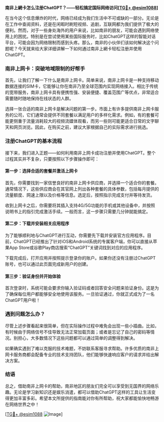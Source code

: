**南非上網卡怎么注册ChatGPT？——轻松搞定国际网络访问[[TG💪+ @esim1088](https://t.me/s/esim1088)]**

在当今这个信息爆炸的时代，网络已经成为我们生活中不可或缺的一部分。无论是在工作中查阅资料，还是在闲暇时刷短视频、追剧，互联网都为我们提供了极大的便利。然而，对于一些身处海外的用户来说，比如南非的朋友，可能会遇到网络使用上的困扰。特别是在尝试使用某些国际服务时，比如ChatGPT这样的智能对话平台，可能会因为网络限制而感到头疼。那么，南非的小伙伴们该如何解决这个问题呢？今天就来给大家详细讲解一下如何通过南非上網卡轻松注册并使用ChatGPT。

### 南非上网卡：突破地域限制的好帮手

首先，让我们了解一下什么是南非上网卡。简单来说，南非上网卡是一种支持移动数据连接的SIM卡，它能够让你在南非乃至全球范围内实现网络接入。相比于传统的宽带服务，南非上网卡具有便携性强、安装便捷、覆盖范围广等优点，非常适合需要随时随地保持在线状态的人群。

选择一张合适的南非上网卡是解决问题的第一步。市面上有许多提供南非上网卡服务的公司，它们通常会提供不同套餐以满足用户的多样化需求。例如，有的套餐可能更侧重于流量消耗较大的视频流媒体观看，而另一些则可能更适合日常的文字聊天和网页浏览。因此，在购买之前，建议大家根据自己的实际需求进行挑选。

### 注册ChatGPT的基本流程

接下来，我们进入正题——如何利用南非上网卡成功注册并使用ChatGPT。整个过程其实并不复杂，只要按照以下步骤操作即可：

#### 第一步：选择合适的套餐并激活上网卡

首先，你需要找到一家信誉良好的南非上网卡供应商，并选择一个适合你的套餐。通常情况下，这些供应商会在其官网上列出各种套餐的具体参数，包括每月提供的流量额度、网速上限以及价格等信息。选定后，按照指示完成支付并等待发货。

收到上网卡之后，你需要将其插入支持4G/5G功能的手机或其他设备中，并按照说明书上的指引完成激活手续。一般而言，这一步骤只需要几分钟就能搞定。

#### 第二步：下载并安装相关应用程序

为了能够顺利地与ChatGPT进行互动，你需要先下载并安装官方应用程序。目前，ChatGPT已经推出了针对iOS和Android系统的专属客户端，你可以直接从苹果App Store或谷歌Play商店搜索“ChatGPT”关键词找到对应的应用程序。

下载完成后，打开应用并按照提示登录你的账户。如果你还没有注册过ChatGPT账号，也可以通过此页面完成新用户的创建。

#### 第三步：验证身份并开始体验

首次登录时，系统可能会要求你输入验证码或者回答安全问题来验证身份。这是为了确保每位用户都能够安全地使用该服务。一旦验证通过，你就正式成为了一名ChatGPT用户啦！

### 遇到问题怎么办？

尽管上述步骤看起来很简单，但在实际操作过程中难免会出现一些小插曲。比如，有时候由于网络信号不佳导致无法正常加载页面；或者是忘记了自己的密码等情况。别担心，大多数情况下这些问题都可以通过简单的调整得到解决。

如果确实遇到了难以克服的技术难题，不妨联系客服寻求帮助。许多优质的南非上网卡服务商都会配备专业的技术支持团队，他们能够快速响应客户的请求并给出解决方案。

### 结语

总之，借助南非上网卡的帮助，南非地区的朋友们完全可以享受到无国界的网络乐趣。无论是学习新知识还是娱乐消遣，都可以借助ChatGPT这样的工具让生活变得更加丰富多彩。希望本文所提供的指南能对你有所帮助，祝大家都能愉快地畅游在网络世界之中！

[[TG💪+ @esim1088](https://t.me/s/esim1088) ![Image](https://i.postimg.cc/4NQfJmqS/Snipaste-2025-05-13-00-14-12.png)]